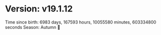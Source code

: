 # Version: v19.1.12
Time since birth: 6983 days, 167593 hours, 10055580 minutes, 603334800 seconds
Season: Autumn 🍁
